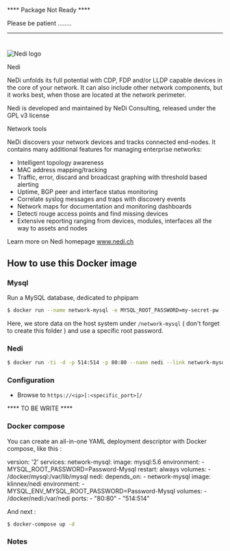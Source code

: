 **** Package Not Ready ****

Please be patient ........
***************************

# 
![Nedi logo](http://www.nedi.ch/wp-content/uploads/nedi-dgray-320.jpg)

Nedi

NeDi unfolds its full potential with CDP, FDP and/or LLDP capable devices in the core of your network. It can also include other network components, but it works best, when those are located at the network perimeter.

Nedi is developed and maintained by NeDi Consulting, released under the GPL v3 license


Network tools

NeDi discovers your network devices and tracks connected end-nodes. It contains many additional features for managing enterprise networks:
*    Intelligent topology awareness
*   MAC address mapping/tracking
*   Traffic, error, discard and broadcast graphing with threshold based alerting
*    Uptime, BGP peer and interface status monitoring
*    Correlate syslog messages and traps with discovery events
*    Network maps for documentation and monitoring dashboards
*    Detecti rouge access points and find missing devices
*    Extensive reporting ranging from devices, modules, interfaces all the way to assets and nodes 

Learn more on Nedi homepage www.nedi.ch


## How to use this Docker image

### Mysql

Run a MySQL database, dedicated to phpipam

```bash
$ docker run --name network-mysql -e MYSQL_ROOT_PASSWORD=my-secret-pw -v /docker/network-mysql:/var/lib/mysql -d mysql:5.6
```
Here, we store data on the host system under `/network-mysql` ( don't forget to create this folder )  and use a specific root password. 

### Nedi

```bash
$ docker run -ti -d -p 514:514 -p 80:80 --name nedi --link network-mysql:mysql klinnex/nedi
```
### Configuration 

* Browse to `https://<ip>[:<specific_port>]/`

**** TO BE WRITE ****

### Docker compose 

You can create an all-in-one YAML deployment descriptor with Docker compose, like this : 

version: '2'
services:
  network-mysql:
    image: mysql:5.6
    environment:
      - MYSQL_ROOT_PASSWORD=Password-Mysql
    restart: always
    volumes:
      - /docker/mysql:/var/lib/mysql
  nedi:
    depends_on:
      - network-mysql
    image: klinnex/nedi
    environment:
      - MYSQL_ENV_MYSQL_ROOT_PASSWORD=Password-Mysql
    volumes:
      - /docker/nedi:/var/nedi
    ports:
      - "80:80"
      - "514:514"

And next :

```bash 
$ docker-compose up -d
```

### Notes

